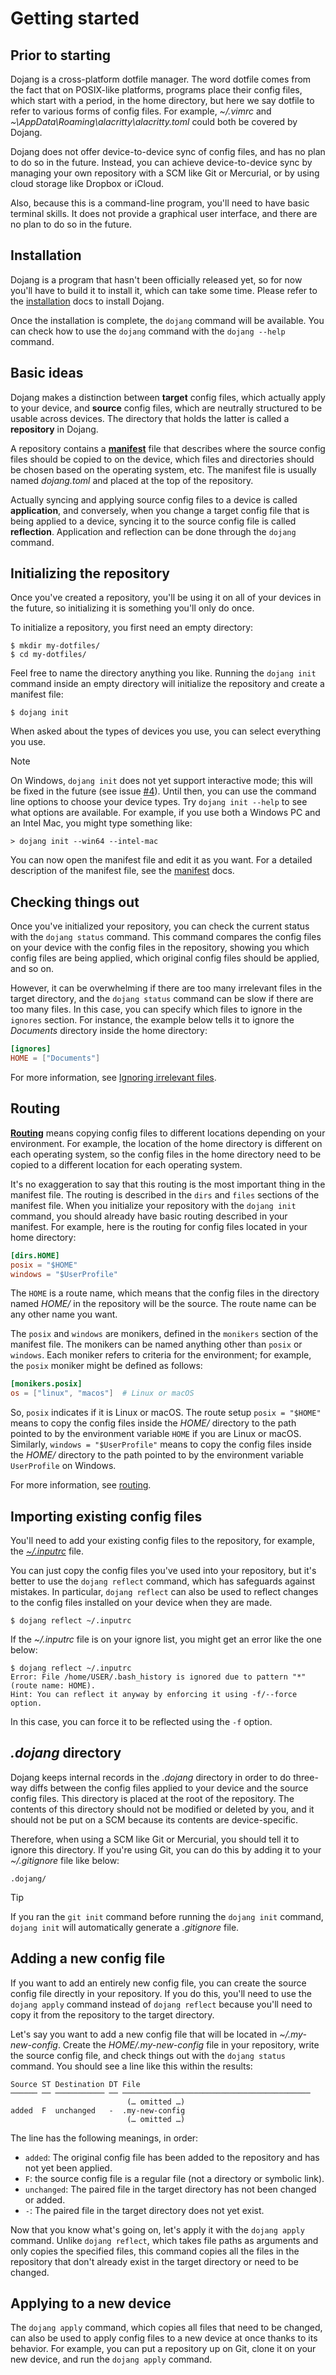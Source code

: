 Getting started
===============

Prior to starting
-----------------

Dojang is a cross-platform dotfile manager.  The word dotfile comes from
the fact that on POSIX-like platforms, programs place their config files,
which start with a period, in the home directory, but here we say dotfile to
refer to various forms of config files.  For example, *~/.vimrc* and
*~\AppData\Roaming\alacritty\alacritty.toml* could both be covered by Dojang.

Dojang does not offer device-to-device sync of config files,
and has no plan to do so in the future. Instead, you can achieve
device-to-device sync by managing your own repository with a SCM like Git or
Mercurial, or by using cloud storage like Dropbox or iCloud.

Also, because this is a command-line program, you'll need to have basic
terminal skills. It does not provide a graphical user interface,
and there are no plan to do so in the future.


Installation
------------

Dojang is a program that hasn't been officially released yet,
so for now you'll have to build it to install it, which can take some time.
Please refer to the [installation](installation.en.md) docs to install Dojang.

Once the installation is complete, the `dojang` command will be available.
You can check how to use the `dojang` command with the `dojang --help` command.


Basic ideas
-----------

Dojang makes a distinction between **target** config files, which actually
apply to your device, and **source** config files, which are neutrally
structured to be usable across devices.  The directory that holds the latter is
called a **repository** in Dojang.

A repository contains a [**manifest**](manifest.en.md) file that describes
where the source config files should be copied to on the device,
which files and directories should be chosen based on the operating system, etc.
The manifest file is usually named *dojang.toml* and placed at the top of
the repository.

Actually syncing and applying source config files to a device is
called **application**, and conversely, when you change a target config file
that is being applied to a device, syncing it to the source config file is
called **reflection**.  Application and reflection can be done through
the `dojang` command.


Initializing the repository
---------------------------

Once you've created a repository, you'll be using it on all of your devices
in the future, so initializing it is something you'll only do once.

To initialize a repository, you first need an empty directory:

~~~~ console
$ mkdir my-dotfiles/
$ cd my-dotfiles/
~~~~

Feel free to name the directory anything you like.  Running the `dojang init`
command inside an empty directory will initialize the repository and
create a manifest file:

~~~~ console
$ dojang init
~~~~

When asked about the types of devices you use,
you can select everything you use.

> [!NOTE]
>
> On Windows, `dojang init` does not yet support interactive mode;
> this will be fixed in the future (see issue [#4]).  Until then,
> you can use the command line options to choose your device types.
> Try `dojang init --help` to see what options are available.
> For example, if you use both a Windows PC and an Intel Mac,
> you might type something like:
>
>     > dojang init --win64 --intel-mac

You can now open the manifest file and edit it as you want.
For a detailed description of the manifest file,
see the [manifest](manifest.en.md) docs.

[#4]: https://github.com/dahlia/dojang/issues/4


Checking things out
-------------------

Once you've initialized your repository, you can check the current status
with the `dojang status` command.  This command compares the config files
on your device with the config files in the repository, showing you which
config files are being applied, which original config files should be applied,
and so on.

However, it can be overwhelming if there are too many irrelevant files
in the target directory, and the `dojang status` command can be slow
if there are too many files.  In this case, you can specify which files
to ignore in the `ignores` section.  For instance, the example below tells
it to ignore the *Documents* directory inside the home directory:

~~~~ toml
[ignores]
HOME = ["Documents"]
~~~~

For more information, see [Ignoring irrelevant files](routing.en.md#ignoring-irrelevant-files).


Routing
-------

[**Routing**](routing.en.md) means copying config files to different locations
depending on your environment.  For example, the location of the home directory
is different on each operating system, so the config files in the home directory
need to be copied to a different location for each operating system.

It's no exaggeration to say that this routing is the most important thing
in the manifest file.  The routing is described in the `dirs` and `files`
sections of the manifest file.  When you initialize your repository with
the `dojang init` command, you should already have basic routing described in
your manifest.  For example, here is the routing for config files located in
your home directory:

~~~~ toml
[dirs.HOME]
posix = "$HOME"
windows = "$UserProfile"
~~~~

The `HOME` is a route name, which means that the config files in the directory
named *HOME/* in the repository will be the source.  The route name can be
any other name you want.

The `posix` and `windows` are monikers, defined in the `monikers` section of
the manifest file.  The monikers can be named anything other than `posix` or
`windows`.  Each moniker refers to criteria for the environment;
for example, the `posix` moniker might be defined as follows:

~~~~ toml
[monikers.posix]
os = ["linux", "macos"]  # Linux or macOS
~~~~

So, `posix` indicates if it is Linux or macOS. The route setup `posix = "$HOME"`
means to copy the config files inside the *HOME/* directory to the path pointed
to by the environment variable `HOME` if you are Linux or macOS.
Similarly, `windows = "$UserProfile"` means to copy the config files inside
the *HOME/* directory to the path pointed to by the environment variable
`UserProfile` on Windows.

For more information, see [routing](routing.en.md).


Importing existing config files
-------------------------------

You'll need to add your existing config files to the repository, for example,
the [*~/.inputrc*][inputrc] file.

You can just copy the config files you've used into your repository,
but it's better to use the `dojang reflect` command, which has safeguards
against mistakes.  In particular, `dojang reflect` can also be used to reflect
changes to the config files installed on your device when they are made.

~~~~ console
$ dojang reflect ~/.inputrc
~~~~

If the *~/.inputrc* file is on your ignore list, you might get an error like
the one below:

~~~~ console
$ dojang reflect ~/.inputrc
Error: File /home/USER/.bash_history is ignored due to pattern "*" (route name: HOME).
Hint: You can reflect it anyway by enforcing it using -f/--force option.
~~~~

In this case, you can force it to be reflected using the `-f` option.

[inputrc]: https://tiswww.case.edu/php/chet/readline/readline.html#Readline-Init-File


*.dojang* directory
-------------------

Dojang keeps internal records in the *.dojang* directory in order to do
three-way diffs between the config files applied to your device and the source
config files.  This directory is placed at the root of the repository.
The contents of this directory should not be modified or deleted by you,
and it should not be put on a SCM because its contents are device-specific.

Therefore, when using a SCM like Git or Mercurial, you should tell it to ignore
this directory.  If you're using Git, you can do this by adding it to your
*~/.gitignore* file like below:

~~~~ gitignore
.dojang/
~~~~

> [!TIP]
>
> If you ran the `git init` command before running the `dojang init` command,
> `dojang init` will automatically generate a *.gitignore* file.


Adding a new config file
------------------------

If you want to add an entirely new config file, you can create the source config
file directly in your repository.  If you do this, you'll need to use
the `dojang apply` command instead of `dojang reflect` because you'll need to
copy it from the repository to the target directory.

Let's say you want to add a new config file that will be located in
*~/.my-new-config*.  Create the *HOME/.my-new-config* file in your repository,
write the source config file, and check things out with the `dojang status`
command.  You should see a line like this within the results:

~~~~
Source ST Destination DT File
────── ── ─────────── ── ──────────────────────────────────────────
                          (… omitted …)
added  F  unchanged   -  .my-new-config
                          (… omitted …)
~~~~

The line has the following meanings, in order:

 -  `added`: The original config file has been added to the repository and has
    not yet been applied.
 -  `F`: the source config file is a regular file (not a directory or symbolic
    link).
 -  `unchanged`: The paired file in the target directory has not been changed
    or added.
 -  `-`: The paired file in the target directory does not yet exist.

Now that you know what's going on, let's apply it with
the `dojang apply` command.  Unlike `dojang reflect`, which takes file paths
as arguments and only copies the specified files, this command copies all
the files in the repository that don't already exist in the target directory
or need to be changed.


Applying to a new device
------------------------

The `dojang apply` command, which copies all files that need to be changed,
can also be used to apply config files to a new device at once thanks to
its behavior.  For example, you can put a repository up on Git,
clone it on your new device, and run the `dojang apply` command.

<!-- cSpell:ignore alacritty dotfile inputrc vimrc -->
